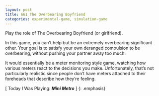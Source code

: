 ```yaml
---
layout: post
title: 661 The Overbearing Boyfriend
categories: experimental-game, simulation-game
---
```

Play the role of The Overbearing Boyfriend (or girlfriend).

In this game, you can’t help but be an extremely overbearing significant other.  Your goal is to satisfy your own deranged compulsion to be overbearing, without pushing your partner away too much.

It would essentially be a meter monitoring style game, watching how various meters react to the decisions you make.  Unfortunately, that’s not particularly realistic since people don’t have meters attached to their foreheads that describe how they’re feeling.

[ Today I Was Playing: ***Mini Metro*** ]
{: .emphasis}
